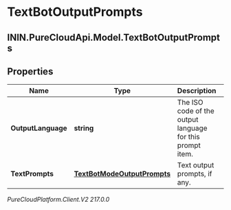 # TextBotOutputPrompts

## ININ.PureCloudApi.Model.TextBotOutputPrompts

## Properties

|Name | Type | Description | Notes|
|------------ | ------------- | ------------- | -------------|
| **OutputLanguage** | **string** | The ISO code of the output language for this prompt item. | |
| **TextPrompts** | [**TextBotModeOutputPrompts**](TextBotModeOutputPrompts) | Text output prompts, if any. | [optional] |



_PureCloudPlatform.Client.V2 217.0.0_

